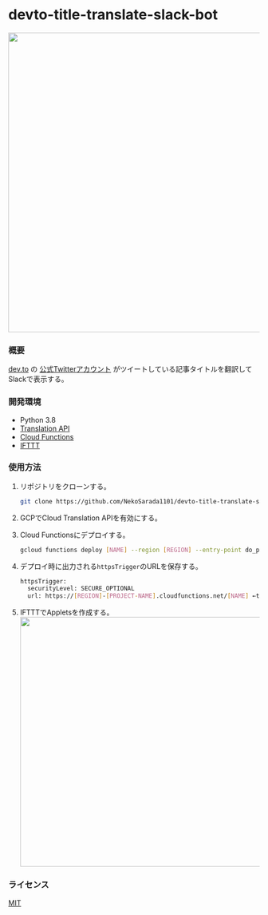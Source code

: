 # devto-title-translate-slack-bot

<img width="600" src="https://user-images.githubusercontent.com/46714670/105673862-001b8200-5f2a-11eb-8e40-eb753185e780.png">

### 概要

[dev.to](https://dev.to/)
の
[公式Twitterアカウント](https://twitter.com/thepracticaldev)
がツイートしている記事タイトルを翻訳してSlackで表示する。

### 開発環境

* Python 3.8
* [Translation API](https://cloud.google.com/translate?hl=ja)
* [Cloud Functions](https://cloud.google.com/functions?hl=ja)
* [IFTTT](https://ifttt.com)

### 使用方法

1. リポジトリをクローンする。
    ```bash
    git clone https://github.com/NekoSarada1101/devto-title-translate-slack-bot.git
    ```

2. GCPでCloud Translation APIを有効にする。

3. Cloud Functionsにデプロイする。
   ```bash
   gcloud functions deploy [NAME] --region [REGION] --entry-point do_post --runtime python38 --trigger-http --allow-unauthenticated
   ```

4. デプロイ時に出力される`httpsTrigger`のURLを保存する。
   ```bash
   httpsTrigger:
     securityLevel: SECURE_OPTIONAL
     url: https://[REGION]-[PROJECT-NAME].cloudfunctions.net/[NAME] ←this
   ```

5. IFTTTでAppletsを作成する。  
   <img width="500" src="https://user-images.githubusercontent.com/46714670/107141518-81ccd000-696c-11eb-97c1-465f5a4dc4d9.png">

### ライセンス

[MIT](https://github.com/NekoSarada1101/devto-title-translate-slack-bot/blob/main/LICENSE)
